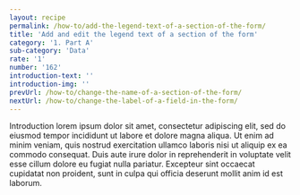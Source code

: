 ```yaml
---
layout: recipe
permalink: /how-to/add-the-legend-text-of-a-section-of-the-form/
title: 'Add and edit the legend text of a section of the form'
category: '1. Part A'
sub-category: 'Data'
rate: '1'
number: '162'
introduction-text: ''
introduction-img: ''
prevUrl: /how-to/change-the-name-of-a-section-of-the-form/
nextUrl: /how-to/change-the-label-of-a-field-in-the-form/
---
```


Introduction lorem ipsum dolor sit amet, consectetur adipiscing elit, sed do eiusmod tempor incididunt ut labore et dolore magna aliqua. Ut enim ad minim veniam, quis nostrud exercitation ullamco laboris nisi ut aliquip ex ea commodo consequat. Duis aute irure dolor in reprehenderit in voluptate velit esse cillum dolore eu fugiat nulla pariatur. Excepteur sint occaecat cupidatat non proident, sunt in culpa qui officia deserunt mollit anim id est laborum.

